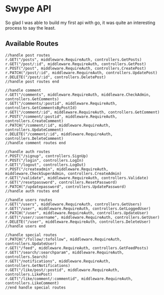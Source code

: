 # Swype API

So glad I was able to build my first api with go, it was quite an interesting process to say the least.

## Available Routes

	//handle post routes
	r.GET("/posts", middleware.RequireAuth, controllers.GetPosts)
	r.GET("/post/:id", middleware.RequireAuth, controllers.GetPost)
	r.POST("/post", middleware.RequireAuth, controllers.CreatePost)
	r.PATCH("/post/:id", middleware.RequireAuth, controllers.UpdatePost)
	r.DELETE("/post/:id", controllers.DeletePost)
	//handle post routes end

	//handle comment 
	r.GET("/comments", middleware.RequireAuth, middleware.CheckAdmin, controllers.GetComments)
	r.GET("/comments/:postid", middleware.RequireAuth, controllers.GetCommentsByPostId)
	r.GET("/comment/:id", middleware.RequireAuth, controllers.GetComment)
	r.POST("/comment/:postid", middleware.RequireAuth, controllers.CreateComment)
	r.PATCH("/comment/:id", middleware.RequireAuth, controllers.UpdateComment)
	r.DELETE("/comment/:id", middleware.RequireAuth, controllers.DeleteComment)
	//handle comment routes end

	//handle auth routes
	r.POST("/signup", controllers.SignUp)
	r.POST("/login", controllers.LogIn)
	r.GET("/logout", controllers.LogOut)
	r.POST("/createadmin", middleware.RequireAuth, middleware.CheckSuperAdmin, controllers.CreateAdmin)
	r.GET("/validate", middleware.RequireAuth, controllers.Validate)
	r.GET("/resetpassword", controllers.ResetPassword)
	r.PATCH("/updatepassword", controllers.UpdatePassword)
	//handle auth routes end

	//handle users routes
	r.GET("/users", middleware.RequireAuth, controllers.GetUsers)
	r.GET("/user", middleware.RequireAuth, controllers.GetLoggedUser)
	r.PATCH("/user", middleware.RequireAuth, controllers.UpdateUser)
	r.GET("/user/:username", middleware.RequireAuth, controllers.GetUser)
	r.DELETE("/user", middleware.RequireAuth, controllers.DeleteUser)
	//handle users end
	
	//handle special routes
	r.PATCH("/follow/:tofollow", middleware.RequireAuth, controllers.UpdateUser)
	r.GET("/feed", middleware.RequireAuth, controllers.GetFeedPosts)
	r.GET("/search/:searchparam", middleware.RequireAuth, controllers.Search)
	r.GET("/notifications", middleware.RequireAuth, controllers.GetNotifications)
	r.GET("/like/post/:postid", middleware.RequireAuth, controllers.LikePost)
	r.GET("/like/comment/:commentid", middleware.RequireAuth, controllers.LikeComment)
	//end handle special routes
